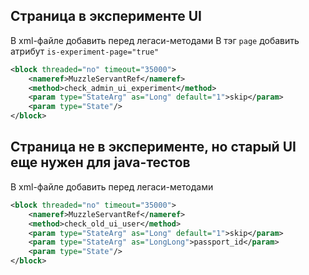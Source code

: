 ## Страница в эксперименте UI

В xml-файле добавить перед легаси-методами
В тэг `page` добавить атрибут `is-experiment-page="true"`

```xml
<block threaded="no" timeout="35000">
    <nameref>MuzzleServantRef</nameref>
    <method>check_admin_ui_experiment</method>
    <param type="StateArg" as="Long" default="1">skip</param>
    <param type="State"/>
</block>
```

## Страница не в эксперименте, но старый UI еще нужен для java-тестов

В xml-файле добавить перед легаси-методами

```xml
<block threaded="no" timeout="35000">
    <nameref>MuzzleServantRef</nameref>
    <method>check_old_ui_user</method>
    <param type="StateArg" as="Long" default="1">skip</param>
    <param type="StateArg" as="LongLong">passport_id</param>
    <param type="State"/>
</block>
```